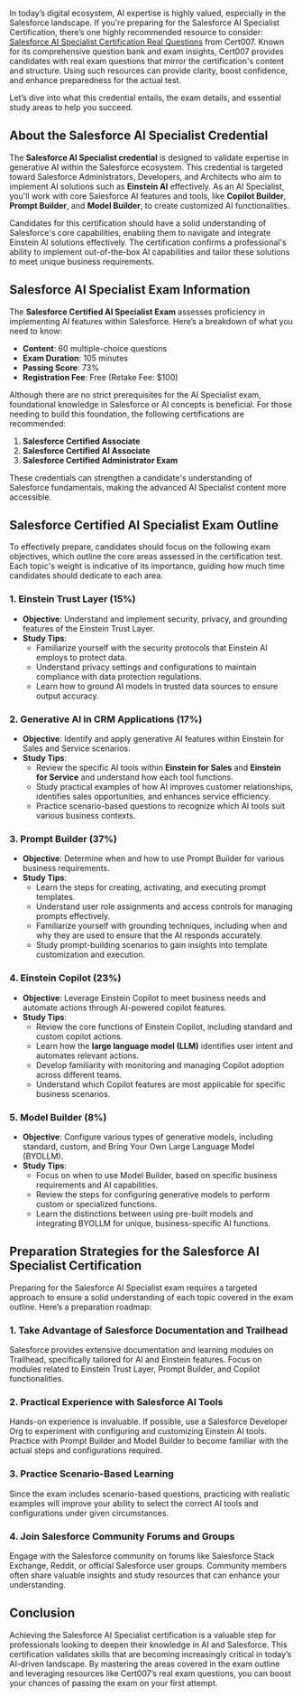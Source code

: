 <p>In today&rsquo;s digital ecosystem, AI expertise is highly valued, especially in the Salesforce landscape. If you&#39;re preparing for the Salesforce AI Specialist Certification, there&rsquo;s one highly recommended resource to consider: <a href="https://www.cert007.com/exam/salesforce-ai-specialist/">Salesforce AI Specialist Certification Real Questions</a> from Cert007. Known for its comprehensive question bank and exam insights, Cert007 provides candidates with real exam questions that mirror the certification&#39;s content and structure. Using such resources can provide clarity, boost confidence, and enhance preparedness for the actual test.</p>

<p>Let&rsquo;s dive into what this credential entails, the exam details, and essential study areas to help you succeed.</p>

<h2><strong>About the Salesforce AI Specialist Credential</strong></h2>

<p>The <strong>Salesforce AI Specialist credential</strong> is designed to validate expertise in generative AI within the Salesforce ecosystem. This credential is targeted toward Salesforce Administrators, Developers, and Architects who aim to implement AI solutions such as <strong>Einstein AI</strong> effectively. As an AI Specialist, you&#39;ll work with core Salesforce AI features and tools, like <strong>Copilot Builder</strong>, <strong>Prompt Builder</strong>, and <strong>Model Builder</strong>, to create customized AI functionalities.</p>

<p>Candidates for this certification should have a solid understanding of Salesforce&#39;s core capabilities, enabling them to navigate and integrate Einstein AI solutions effectively. The certification confirms a professional&#39;s ability to implement out-of-the-box AI capabilities and tailor these solutions to meet unique business requirements.</p>

<h2><strong>Salesforce AI Specialist Exam Information</strong></h2>

<p>The <strong>Salesforce Certified AI Specialist Exam</strong> assesses proficiency in implementing AI features within Salesforce. Here&rsquo;s a breakdown of what you need to know:</p>

<ul>
	<li><strong>Content</strong>: 60 multiple-choice questions</li>
	<li><strong>Exam Duration</strong>: 105 minutes</li>
	<li><strong>Passing Score</strong>: 73%</li>
	<li><strong>Registration Fee</strong>: Free (Retake Fee: $100)</li>
</ul>

<p>Although there are no strict prerequisites for the AI Specialist exam, foundational knowledge in Salesforce or AI concepts is beneficial. For those needing to build this foundation, the following certifications are recommended:</p>

<ol>
	<li><strong>Salesforce Certified Associate</strong></li>
	<li><strong>Salesforce Certified AI Associate</strong></li>
	<li><strong>Salesforce Certified Administrator Exam</strong></li>
</ol>

<p>These credentials can strengthen a candidate&#39;s understanding of Salesforce fundamentals, making the advanced AI Specialist content more accessible.</p>

<h2><strong>Salesforce Certified AI Specialist Exam Outline</strong></h2>

<p>To effectively prepare, candidates should focus on the following exam objectives, which outline the core areas assessed in the certification test. Each topic&#39;s weight is indicative of its importance, guiding how much time candidates should dedicate to each area.</p>

<h3><strong>1. Einstein Trust Layer (15%)</strong></h3>

<ul>
	<li><strong>Objective</strong>: Understand and implement security, privacy, and grounding features of the Einstein Trust Layer.</li>
	<li><strong>Study Tips</strong>:
	<ul>
		<li>Familiarize yourself with the security protocols that Einstein AI employs to protect data.</li>
		<li>Understand privacy settings and configurations to maintain compliance with data protection regulations.</li>
		<li>Learn how to ground AI models in trusted data sources to ensure output accuracy.</li>
	</ul>
	</li>
</ul>

<h3><strong>2. Generative AI in CRM Applications (17%)</strong></h3>

<ul>
	<li><strong>Objective</strong>: Identify and apply generative AI features within Einstein for Sales and Service scenarios.</li>
	<li><strong>Study Tips</strong>:
	<ul>
		<li>Review the specific AI tools within <strong>Einstein for Sales</strong> and <strong>Einstein for Service</strong> and understand how each tool functions.</li>
		<li>Study practical examples of how AI improves customer relationships, identifies sales opportunities, and enhances service efficiency.</li>
		<li>Practice scenario-based questions to recognize which AI tools suit various business contexts.</li>
	</ul>
	</li>
</ul>

<h3><strong>3. Prompt Builder (37%)</strong></h3>

<ul>
	<li><strong>Objective</strong>: Determine when and how to use Prompt Builder for various business requirements.</li>
	<li><strong>Study Tips</strong>:
	<ul>
		<li>Learn the steps for creating, activating, and executing prompt templates.</li>
		<li>Understand user role assignments and access controls for managing prompts effectively.</li>
		<li>Familiarize yourself with grounding techniques, including when and why they are used to ensure that the AI responds accurately.</li>
		<li>Study prompt-building scenarios to gain insights into template customization and execution.</li>
	</ul>
	</li>
</ul>

<h3><strong>4. Einstein Copilot (23%)</strong></h3>

<ul>
	<li><strong>Objective</strong>: Leverage Einstein Copilot to meet business needs and automate actions through AI-powered copilot features.</li>
	<li><strong>Study Tips</strong>:
	<ul>
		<li>Review the core functions of Einstein Copilot, including standard and custom copilot actions.</li>
		<li>Learn how the <strong>large language model (LLM)</strong> identifies user intent and automates relevant actions.</li>
		<li>Develop familiarity with monitoring and managing Copilot adoption across different teams.</li>
		<li>Understand which Copilot features are most applicable for specific business scenarios.</li>
	</ul>
	</li>
</ul>

<h3><strong>5. Model Builder (8%)</strong></h3>

<ul>
	<li><strong>Objective</strong>: Configure various types of generative models, including standard, custom, and Bring Your Own Large Language Model (BYOLLM).</li>
	<li><strong>Study Tips</strong>:
	<ul>
		<li>Focus on when to use Model Builder, based on specific business requirements and AI capabilities.</li>
		<li>Review the steps for configuring generative models to perform custom or specialized functions.</li>
		<li>Learn the distinctions between using pre-built models and integrating BYOLLM for unique, business-specific AI functions.</li>
	</ul>
	</li>
</ul>

<h2><strong>Preparation Strategies for the Salesforce AI Specialist Certification</strong></h2>

<p>Preparing for the Salesforce AI Specialist exam requires a targeted approach to ensure a solid understanding of each topic covered in the exam outline. Here&rsquo;s a preparation roadmap:</p>

<h3><strong>1. Take Advantage of Salesforce Documentation and Trailhead</strong></h3>

<p>Salesforce provides extensive documentation and learning modules on Trailhead, specifically tailored for AI and Einstein features. Focus on modules related to Einstein Trust Layer, Prompt Builder, and Copilot functionalities.</p>

<h3><strong>2. Practical Experience with Salesforce AI Tools</strong></h3>

<p>Hands-on experience is invaluable. If possible, use a Salesforce Developer Org to experiment with configuring and customizing Einstein AI tools. Practice with Prompt Builder and Model Builder to become familiar with the actual steps and configurations required.</p>

<h3><strong>3. Practice Scenario-Based Learning</strong></h3>

<p>Since the exam includes scenario-based questions, practicing with realistic examples will improve your ability to select the correct AI tools and configurations under given circumstances.</p>

<h3><strong>4. Join Salesforce Community Forums and Groups</strong></h3>

<p>Engage with the Salesforce community on forums like Salesforce Stack Exchange, Reddit, or official Salesforce user groups. Community members often share valuable insights and study resources that can enhance your understanding.</p>

<h2><strong>Conclusion</strong></h2>

<p>Achieving the Salesforce AI Specialist certification is a valuable step for professionals looking to deepen their knowledge in AI and Salesforce. This certification validates skills that are becoming increasingly critical in today&rsquo;s AI-driven landscape. By mastering the areas covered in the exam outline and leveraging resources like Cert007&rsquo;s real exam questions, you can boost your chances of passing the exam on your first attempt.</p>

<p><!-- notionvc: c4681c65-da33-4d1c-8ff0-785fb5c078df --></p>
